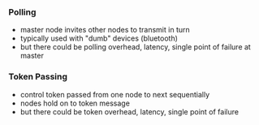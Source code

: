 ### Polling
- master node invites other nodes to transmit in turn
- typically used with "dumb" devices (bluetooth)
- but there could be polling overhead, latency, single point of failure at master

### Token Passing
- control token passed from one node to next sequentially
- nodes hold on to token message
- but there could be token overhead, latency, single point of failure


